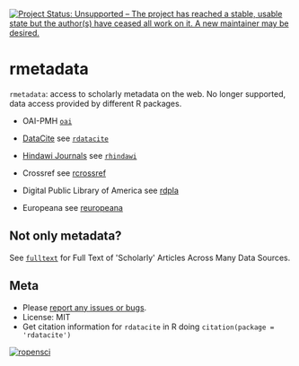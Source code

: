 [![Project Status: Unsupported – The project has reached a stable, usable state but the author(s) have ceased all work on it. A new maintainer may be desired.](http://www.repostatus.org/badges/latest/unsupported.svg)](http://www.repostatus.org/#unsupported)

rmetadata
=========

`rmetadata`: access to scholarly metadata on the web. No longer supported, data access provided by different R packages.

* OAI-PMH [`oai`](https://github.com/ropensci/oai)

* [DataCite](http://datacite.org/) see [`rdatacite`](https://github.com/ropensci/rdatacite)

* [Hindawi Journals](http://www.hindawi.com/journals/) see [`rhindawi`](https://github.com/ropensci/rhindawi)

* Crossref see [rcrossref](https://github.com/ropensci/rcrossref)

* Digital Public Library of America see [rdpla](https://github.com/ropensci/rdpla) 

* Europeana see [reuropeana](https://github.com/ropensci/reuropeana) 

## Not only metadata?

See [`fulltext`](https://github.com/ropensci/fulltext) for Full Text of 'Scholarly' Articles Across Many Data Sources.

## Meta

* Please [report any issues or bugs](https://github.com/ropensci/rdatacite/issues).
* License: MIT
* Get citation information for `rdatacite` in R doing `citation(package = 'rdatacite')`

[![ropensci](http://ropensci.org/public_images/github_footer.png)](http://ropensci.org)
